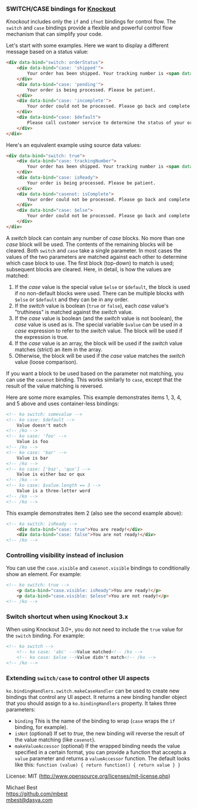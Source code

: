 ### **SWITCH/CASE** bindings for [Knockout](http://knockoutjs.com/)

*Knockout* includes only the `if` and `ifnot` bindings for control flow. The `switch` and `case` bindings provide a flexible and powerful control flow mechanism that can simplify your code.

Let's start with some examples. Here we want to display a different message based on a status value:

```html
<div data-bind="switch: orderStatus">
    <div data-bind="case: 'shipped'">
        Your order has been shipped. Your tracking number is <span data-bind="text: trackingNumber"></span>.
    </div>
    <div data-bind="case: 'pending'">
        Your order is being processed. Please be patient.
    </div>
    <div data-bind="case: 'incomplete'">
        Your order could not be processed. Please go back and complete the missing data.
    </div>
    <div data-bind="case: $default">
        Please call customer service to determine the status of your order.
    </div>
</div>
```

Here's an equivalent example using source data values:

```html
<div data-bind="switch: true">
    <div data-bind="case: trackingNumber">
        Your order has been shipped. Your tracking number is <span data-bind="text: trackingNumber"></span>.
    </div>
    <div data-bind="case: isReady">
        Your order is being processed. Please be patient.
    </div>
    <div data-bind="casenot: isComplete">
        Your order could not be processed. Please go back and complete the missing data.
    </div>
    <div data-bind="case: $else">
        Your order could not be processed. Please go back and complete the missing data.
    </div>
</div>
```

A *switch* block can contain any number of *case* blocks. No more than one *case* block will be used. The contents of the remaining blocks will be cleared. Both `switch` and `case` take a single parameter. In most cases the values of the two parameters are matched against each other to determine which case block to use. The first block (top-down) to match is used; subsequent blocks are cleared. Here, in detail, is how the values are matched:

1. If the *case* value is the special value `$else` or `$default`, the block is used if no non-default blocks were used. There can be multiple blocks with `$else` or `$default` and they can be in any order.
1. If the *switch* value is boolean (`true` or `false`), each *case* value's "truthiness" is matched against the *switch* value.
1. If the *case* value is boolean (and the *switch* value is not boolean), the *case* value is used as is. The special variable `$value` can be used in a *case* expression to refer to the *switch* value. The block will be used if the expression is true.
1. If the *case* value is an array, the block will be used if the *switch* value matches (strict) an item in the array.
1. Otherwise, the block will be used if the *case* value matches the *switch* value (loose comparison).

If you want a block to be used based on the parameter not matching, you can use the `casenot` binding. This works similarly to `case`, except that the result of the value matching is reversed.

Here are some more examples. This example demonstrates items 1, 3, 4, and 5 above and uses container-less bindings:

```html
<!-- ko switch: somevalue -->
<!-- ko case: $default -->
    Value doesn't match
<!-- /ko -->
<!-- ko case: 'foo' -->
    Value is foo
<!-- /ko -->
<!-- ko case: 'bar' -->
    Value is bar
<!-- /ko -->
<!-- ko case: ['baz', 'qux'] -->
    Value is either baz or qux
<!-- /ko -->
<!-- ko case: $value.length == 3 -->
    Value is a three-letter word
<!-- /ko -->
<!-- /ko -->
```

This example demonstrates item 2 (also see the second example above):

```html
<!-- ko switch: isReady -->
    <div data-bind="case: true">You are ready!</div>
    <div data-bind="case: false">You are not ready!</div>
<!-- /ko -->
```

### Controlling visibility instead of inclusion

You can use the `case.visible` and `casenot.visible` bindings to conditionally show an element. For example:

```html
<!-- ko switch: true -->
    <p data-bind="case.visible: isReady">You are ready!</p>
    <p data-bind="case.visible: $elese">You are not ready!</p>
<!-- /ko -->
```

### Switch shortcut when using Knockout 3.x

When using Knockout 3.0+, you do not need to include the `true` value for the `switch` binding. For example:

```html
<!-- ko switch -->
    <!-- ko case: 'abc' -->Value matched<!-- /ko -->
    <!-- ko case: $else -->Value didn't match<!-- /ko -->
<!-- /ko -->
```

### Extending `switch/case` to control other UI aspects

`ko.bindingHandlers.switch.makeCaseHandler` can be used to create new bindings that control any UI aspect. It returns a new binding handler object that you should assign to a `ko.bindingHandlers` property. It takes three parameters:

* `binding` This is the name of the binding to wrap (`case` wraps the `if` binding, for example).
* `isNot` (optional) If set to *true*, the new binding will reverse the result of the value matching (like `casenot`).
* `makeValueAccessor` (optional) If the wrapped binding needs the value specified in a certain format, you can provide a function that accepts a `value` parameter and returns a `valueAccessor` function. The default looks like this:
`function (value) { return function() { return value } }`

License: MIT (http://www.opensource.org/licenses/mit-license.php)

Michael Best<br>
https://github.com/mbest<br>
mbest@dasya.com
